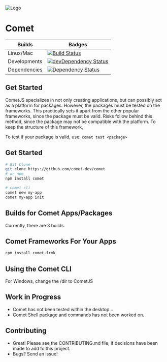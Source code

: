 ![Logo](https://raw.githubusercontent.com/mosesag0813/comet/master/resources/Drawing%20(1).png)
# Comet

 Builds | Badges
---------- | ----------
Linux/Mac |[![Build Status](https://travis-ci.org/comet-dev/CometJS.svg?branch=master)](https://travis-ci.org/comet-dev/CometJS) 
 Developments |[![devDependency Status](https://david-dm.org/comet-dev/CometJS/dev-status.svg)](https://david-dm.org/mosesag0813/comet#info=devDependencies)
  Dependencies|[![Dependency Status](https://david-dm.org/comet-dev/CometJS.svg)](https://david-dm.org/mosesag0813/comet)
## Get Started

CometJS specializes in not only creating applications, but can possibly act as a platform for packages. However, the packages must be tested on the frameworks. This practically sets it apart from the other popular frameworks, since the package must be valid. Risks follow behind this method, since the package may not be compatible with the platform. To keep the structure of this framework, 

To test if your package is valid, use: ```comet test <package>```




## Get Started

```sh
# Git Clone
git clone https://github.com/comet-dev/comet
# or npm
npm install comet
```
```sh
# comet cli
comet new my-app
comet my-app init
```









## Builds for Comet Apps/Packages

Currently, there are 3 builds.


## Comet Frameworks For Your Apps
```sh
cpm install comet-frmk
```

## Using the Comet CLI
For Windows, change the /dir to CometJS
## Work in Progress
- Comet has not been tested within the desktop...
- Comet Shell package and commands has not been worked on.


## Contributing
- Great! Please see the CONTRIBUTING.md file, if decisions have been made to add to this project.
- Bugs? Send an issue!

